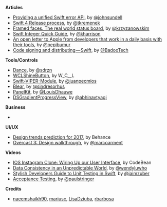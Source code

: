 
**Articles**

* [Providing a unified Swift error API](https://medium.com/@johnsundell/providing-a-unified-swift-error-api-3642cd3173f0), by [@johnsundell](https://twitter.com/johnsundell)
* [Swift 4 Release process](https://swift.org/blog/swift-4-0-release-process/), by [@tkremenek](https://twitter.com/tkremenek)
* [Framed faces. The real world status board](http://blog.krzyzanowskim.com/2017/02/21/framed-faces-the-real-world-status-board/), by [@krzyzanowskim](https://twitter.com/krzyzanowskim)
* [Swift Integer Quick Guide](http://useyourloaf.com/blog/swift-integer-quick-guide/), by [@kharrison](https://twitter.com/kharrison)
* [An open letter to Apple from developers that work in a daily basis with their tools](https://github.com/dear-apple/dear-apple), by [@pepibumur](https://twitter.com/pepibumur)
* [Code signing and distributing — Swift](https://medium.com/badoo-developers/code-signing-and-distributing-swift-45bd3463d069), by [@BadooTech](https://twitter.com/BadooTech)

**Tools/Controls**

* [Dance](https://github.com/saoudrizwan/Dance), by [@sdrzn](https://twitter.com/sdrzn)
* [WCLShineButton](https://github.com/631106979/WCLShineButton), by W_C__L
* [Swift-VIPER-Module](https://github.com/Juanpe/Swift-VIPER-Module), by [@juanpecmios](https://www.twitter.com/juanpecmios)
* [Blear](https://github.com/sindresorhus/blear), by [@sindresorhus](https://twitter.com/sindresorhus)
* [PanelKit](https://github.com/louisdh/panelkit), by [@LouisDhauwe](http://twitter.com/LouisDhauwe)
* [DSGradientProgressView](https://github.com/DholStudio/DSGradientProgressView), by [@abhinavtyagi](https://twitter.com/abhinavtyagi)

**Business**

*

**UI/UX**

* [Design trends prediction for 2017](https://www.behance.net/gallery/47810259/2017-Design-Trends-Guide), by Behance
* [Overcast 3: Design walkthrough](https://marco.org/2017/02/20/overcast3), by [@marcoarment](https://twitter.com/marcoarment)


**Videos**

* [IOS Instagram Clone: Wiring Up our User Interface](https://youtu.be/h1UiH-9FDQs), by CodeBean
* [Data Consistency in an Unpredictable World](https://realm.io/news/slug-wendy-lu-data-consistency/), by [@wendyluwho](https://twitter.com/wendyluwho)
* [Stylish Developers Guide to Unit Testing in Swift](https://realm.io/news/altconf-jaim-zuber-stylish-developers-guide-to-unit-testing-in-swift/), by [@jaimzuber](https://twitter.com/jaimzuber)
* [Acceptance Testing](https://realm.io/news/acceptance-testing/), by [@paulstringer](https://twitter.com/paulstringer)

**Credits**

* [naeemshaikh90](https://github.com/naeemshaikh90), [mariusc](https://github.com/mariusc), [LisaDziuba](https://github.com/lisadziuba), [rbarbosa](https://github.com/rbarbosa)

